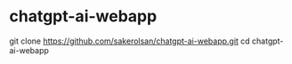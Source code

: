 # chatgpt-ai-webapp

git clone https://github.com/sakerolsan/chatgpt-ai-webapp.git
cd chatgpt-ai-webapp
